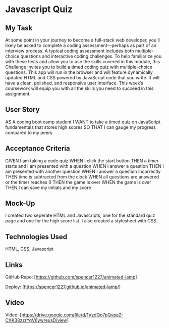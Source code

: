 # Javascript Quiz

## My Task
At some point in your journey to become a full-stack web developer, you’ll likely be asked to complete a coding assessment—perhaps as part of an interview process. A typical coding assessment includes both multiple-choice questions and interactive coding challenges.
To help familiarize you with these tests and allow you to use the skills covered in this module, this Challenge invites you to build a timed coding quiz with multiple-choice questions. This app will run in the browser and will feature dynamically updated HTML and CSS powered by JavaScript code that you write. It will have a clean, polished, and responsive user interface.
This week’s coursework will equip you with all the skills you need to succeed in this assignment.

## User Story
AS A coding boot camp student
I WANT to take a timed quiz on JavaScript fundamentals that stores high scores
SO THAT I can gauge my progress compared to my peers

## Acceptance Criteria
GIVEN I am taking a code quiz
WHEN I click the start button
THEN a timer starts and I am presented with a question
WHEN I answer a question
THEN I am presented with another question
WHEN I answer a question incorrectly
THEN time is subtracted from the clock
WHEN all questions are answered or the timer reaches 0
THEN the game is over
WHEN the game is over
THEN I can save my initials and my score

## Mock-Up
I created two seperate HTML and Javascripts, one for the standard quiz page and one for the high score list. I also created a stylesheet with CSS.

## Technologies Used
HTML, CSS, Javascript

## Links 
GitHub Repo: [https://github.com/spencer1227/animated-lamp]

Deploy: [https://spencer1227.github.io/animated-lamp/]

## Video
Video: [https://drive.google.com/file/d/1VzdQo7pQvpa2-CXK38zzrYqV6ywreusD/view]